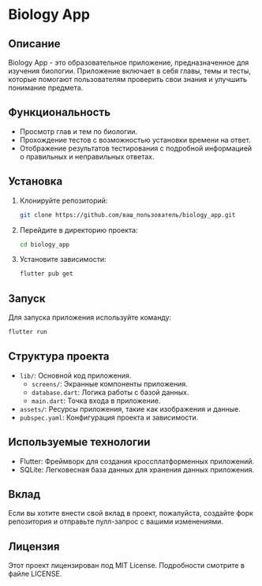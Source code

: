 # Biology App

## Описание
Biology App - это образовательное приложение, предназначенное для изучения биологии. Приложение включает в себя главы, темы и тесты, которые помогают пользователям проверить свои знания и улучшить понимание предмета.

## Функциональность
- Просмотр глав и тем по биологии.
- Прохождение тестов с возможностью установки времени на ответ.
- Отображение результатов тестирования с подробной информацией о правильных и неправильных ответах.

## Установка
1. Клонируйте репозиторий:
   ```bash
   git clone https://github.com/ваш_пользователь/biology_app.git
   ```
2. Перейдите в директорию проекта:
   ```bash
   cd biology_app
   ```
3. Установите зависимости:
   ```bash
   flutter pub get
   ```

## Запуск
Для запуска приложения используйте команду:
 ```bash
flutter run
   ```

## Структура проекта
- `lib/`: Основной код приложения.
  - `screens/`: Экранные компоненты приложения.
  - `database.dart`: Логика работы с базой данных.
  - `main.dart`: Точка входа в приложение.
- `assets/`: Ресурсы приложения, такие как изображения и данные.
- `pubspec.yaml`: Конфигурация проекта и зависимости.

## Используемые технологии
- Flutter: Фреймворк для создания кроссплатформенных приложений.
- SQLite: Легковесная база данных для хранения данных приложения.

## Вклад
Если вы хотите внести свой вклад в проект, пожалуйста, создайте форк репозитория и отправьте пулл-запрос с вашими изменениями.

## Лицензия
Этот проект лицензирован под MIT License. Подробности смотрите в файле LICENSE.

